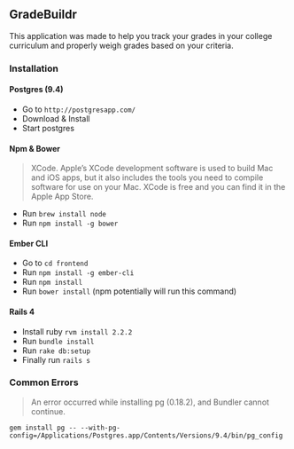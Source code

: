 ## GradeBuildr

This application was made to help you track your grades in your college curriculum and properly weigh grades based on your criteria.

### Installation

#### Postgres (9.4)
  * Go to `http://postgresapp.com/`
  * Download & Install
  * Start postgres

#### Npm & Bower
  > XCode. Apple’s XCode development software is used to build Mac and iOS apps, but it also includes the tools you need to compile software for use on your Mac. XCode is free and you can find it in the Apple App Store.

  * Run `brew install node`
  * Run `npm install -g bower`


#### Ember CLI
  * Go to `cd frontend`
  * Run `npm install -g ember-cli`
  * Run `npm install`
  * Run `bower install` (npm potentially will run this command)

#### Rails 4

  * Install ruby `rvm install 2.2.2`
  * Run `bundle install`
  * Run `rake db:setup`
  * Finally run `rails s`

### Common Errors

  > An error occurred while installing pg (0.18.2), and Bundler cannot continue.

  ```
  gem install pg -- --with-pg-config=/Applications/Postgres.app/Contents/Versions/9.4/bin/pg_config
  ```
